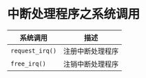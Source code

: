 # 中断处理程序之系统调用

| 系统调用        | 描述             |
| --------------- | ---------------- |
| `request_irq()` | 注册中断处理程序 |
| `free_irq()`    | 注销中断处理程序 |